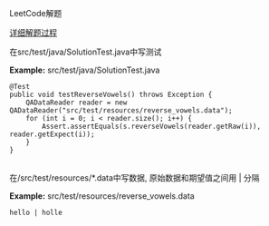 LeetCode解题

[详细解题过程](http://blog.csdn.net/hanziyuan08)

在src/test/java/SolutionTest.java中写测试

**Example:** src/test/java/SolutionTest.java

```
@Test
public void testReverseVowels() throws Exception {
    QADataReader reader = new QADataReader("src/test/resources/reverse_vowels.data");
    for (int i = 0; i < reader.size(); i++) {
        Assert.assertEquals(s.reverseVowels(reader.getRaw(i)), reader.getExpect(i));
    }
}
```

</br>
在/src/test/resources/*.data中写数据, 原始数据和期望值之间用 | 分隔

**Example:** src/test/resources/reverse_vowels.data

```
hello | holle
```
